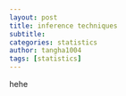 ```yaml
---
layout: post
title: inference techniques
subtitle:
categories: statistics
author: tangha1004
tags: [statistics]
---
```


hehe